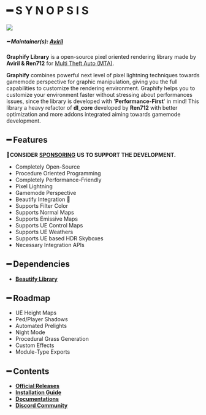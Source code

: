 # ━ S Y N O P S I S

![](#)

##### ━ Maintainer(s): [Aviril](https://github.com/Aviril)

**Graphify Library** is a open-source pixel oriented rendering library made by **Aviril & Ren712** for [Multi Theft Auto \(MTA\)](https://multitheftauto.com/).

**Graphify** combines powerful next level of pixel lightning techniques towards gamemode perspective for graphic manipulation, giving you the full capabilities to customize the rendering environment. Graphify helps you to customize your environment faster without stressing about performances issues, since the library is developed with '**Performance-First**' in mind! This library a heavy refactor of **dl_core** developed by **Ren712** with better optimization and more addons integrated aiming towards gamemode development.

## ━ Features

💎**CONSIDER** [**SPONSORING**](https://ko-fi.com/ovileamriam) **US TO SUPPORT THE DEVELOPMENT.**

* Completely Open-Source
* Procedure Oriented Programming
* Completely Performance-Friendly
* Pixel Lightning
* Gamemode Perspective
* Beautify Integration 🎨
* Supports Filter Color
* Supports Normal Maps
* Supports Emissive Maps
* Supports UE Control Maps
* Supports UE Weathers
* Supports UE based HDR Skyboxes
* Necessary Integration APIs

## ━ Dependencies

* [**Beautify Library**](https://github.com/OvileAmriam/MTA-Beautify-Library)

## ━ Roadmap

* UE Height Maps
* Ped/Player Shadows
* Automated Prelights
* Night Mode
* Procedural Grass Generation
* Custom Effects
* Module-Type Exports

## ━ Contents

* [**Official Releases**](https://github.com/OvileAmriam/MTA-Graphify-Library/releases)
* [**Installation Guide**](#)
* [**Documentations**](#)
* [**Discord Community**](http://discord.gg/sVCnxPW)

